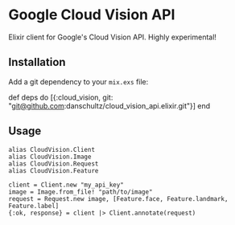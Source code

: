 # Google Cloud Vision API

Elixir client for Google's Cloud Vision API. Highly experimental!

## Installation

Add a git dependency to your `mix.exs` file:

  def deps do
    [{:cloud_vision, git: "git@github.com:danschultz/cloud_vision_api.elixir.git"}]
  end

## Usage

```
alias CloudVision.Client
alias CloudVision.Image
alias CloudVision.Request
alias CloudVision.Feature

client = Client.new "my_api_key"
image = Image.from_file! "path/to/image"
request = Request.new image, [Feature.face, Feature.landmark, Feature.label]
{:ok, response} = client |> Client.annotate(request)
```
